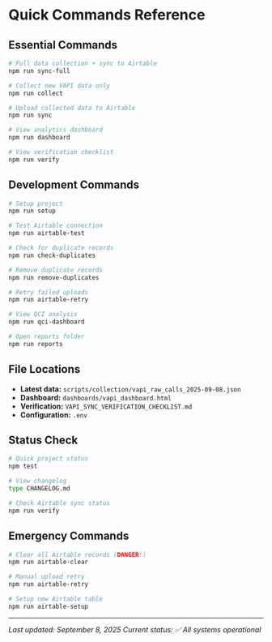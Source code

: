 # Quick Commands Reference

## Essential Commands

```bash
# Full data collection + sync to Airtable
npm run sync-full

# Collect new VAPI data only
npm run collect

# Upload collected data to Airtable
npm run sync

# View analytics dashboard
npm run dashboard

# View verification checklist
npm run verify
```

## Development Commands

```bash
# Setup project
npm run setup

# Test Airtable connection
npm run airtable-test

# Check for duplicate records
npm run check-duplicates

# Remove duplicate records
npm run remove-duplicates

# Retry failed uploads
npm run airtable-retry

# View QCI analysis
npm run qci-dashboard

# Open reports folder
npm run reports
```

## File Locations

- **Latest data:** `scripts/collection/vapi_raw_calls_2025-09-08.json`
- **Dashboard:** `dashboards/vapi_dashboard.html`
- **Verification:** `VAPI_SYNC_VERIFICATION_CHECKLIST.md`
- **Configuration:** `.env`

## Status Check

```bash
# Quick project status
npm test

# View changelog
type CHANGELOG.md

# Check Airtable sync status
npm run verify
```

## Emergency Commands

```bash
# Clear all Airtable records (DANGER!)
npm run airtable-clear

# Manual upload retry
npm run airtable-retry

# Setup new Airtable table
npm run airtable-setup
```

---
*Last updated: September 8, 2025*
*Current status: ✅ All systems operational*